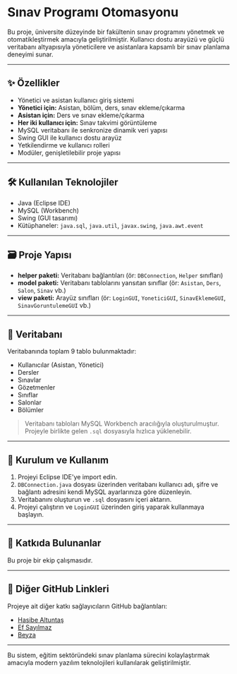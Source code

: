 # Sınav Programı Otomasyonu

Bu proje, üniversite düzeyinde bir fakültenin sınav programını yönetmek ve otomatikleştirmek amacıyla geliştirilmiştir. Kullanıcı dostu arayüzü ve güçlü veritabanı altyapısıyla yöneticilere ve asistanlara kapsamlı bir sınav planlama deneyimi sunar.

---

## ✨ Özellikler

- Yönetici ve asistan kullanıcı giriş sistemi  
- **Yönetici için:** Asistan, bölüm, ders, sınav ekleme/çıkarma  
- **Asistan için:** Ders ve sınav ekleme/çıkarma  
- **Her iki kullanıcı için:** Sınav takvimi görüntüleme  
- MySQL veritabanı ile senkronize dinamik veri yapısı  
- Swing GUI ile kullanıcı dostu arayüz  
- Yetkilendirme ve kullanıcı rolleri  
- Modüler, genişletilebilir proje yapısı  

---

## 🛠️ Kullanılan Teknolojiler

- Java (Eclipse IDE)  
- MySQL (Workbench)  
- Swing (GUI tasarımı)  
- Kütüphaneler: `java.sql`, `java.util`, `javax.swing`, `java.awt.event`  

---

## 🗃️ Proje Yapısı

- **helper paketi:** Veritabanı bağlantıları (ör: `DBConnection`, `Helper` sınıfları)  
- **model paketi:** Veritabanı tablolarını yansıtan sınıflar (ör: `Asistan`, `Ders`, `Salon`, `Sinav` vb.)  
- **view paketi:** Arayüz sınıfları (ör: `LoginGUI`, `YoneticiGUI`, `SinavEklemeGUI`, `SinavGoruntulemeGUI` vb.)  

---

## 🧪 Veritabanı

Veritabanında toplam 9 tablo bulunmaktadır:

- Kullanıcılar (Asistan, Yönetici)  
- Dersler  
- Sınavlar  
- Gözetmenler  
- Sınıflar  
- Salonlar  
- Bölümler  

> Veritabanı tabloları MySQL Workbench aracılığıyla oluşturulmuştur.  
> Projeyle birlikte gelen `.sql` dosyasıyla hızlıca yüklenebilir.  

---

## 🔧 Kurulum ve Kullanım

1. Projeyi Eclipse IDE'ye import edin.  
2. `DBConnection.java` dosyası üzerinden veritabanı kullanıcı adı, şifre ve bağlantı adresini kendi MySQL ayarlarınıza göre düzenleyin.  
3. Veritabanını oluşturun ve `.sql` dosyasını içeri aktarın.  
4. Projeyi çalıştırın ve `LoginGUI` üzerinden giriş yaparak kullanmaya başlayın.  

---

## 👥 Katkıda Bulunanlar

Bu proje bir ekip çalışmasıdır.  

---

## 📎 Diğer GitHub Linkleri

Projeye ait diğer katkı sağlayıcıların GitHub bağlantıları:

- [Hasibe Altuntaş](https://github.com/HasibeAltuntas06/Projelerim.git)  
- [Ef Sayılmaz](https://github.com/efsayilmaz123/s-navprogram-otomasyonu.git)  
- [Beyza](https://github.com/beyz7/EclipseS-navProgram-.git)  

---

Bu sistem, eğitim sektöründeki sınav planlama sürecini kolaylaştırmak amacıyla modern yazılım teknolojileri kullanılarak geliştirilmiştir.
